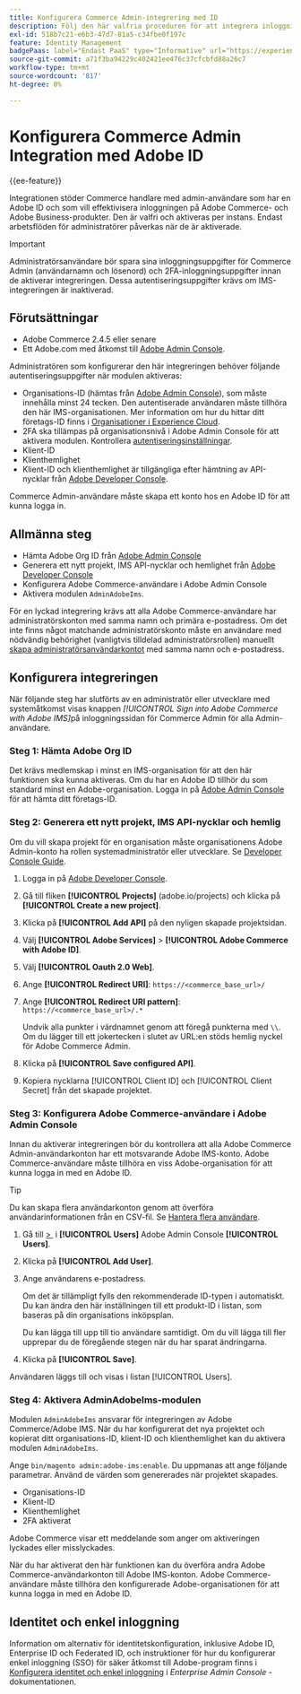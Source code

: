 ```yaml
---
title: Konfigurera Commerce Admin-integrering med ID
description: Följ den här valfria proceduren för att integrera inloggningar för användarkonton i Adobe Commerce Admin med Adobe ID.
exl-id: 518b7c21-e6b3-47d7-81a5-c34fbe0f197c
feature: Identity Management
badgePaas: label="Endast PaaS" type="Informative" url="https://experienceleague.adobe.com/sv/docs/commerce/user-guides/product-solutions" tooltip="Gäller endast Adobe Commerce i molnprojekt (Adobe-hanterad PaaS-infrastruktur) och lokala projekt."
source-git-commit: a71f3ba94229c402421ee476c37cfcbfd88a26c7
workflow-type: tm+mt
source-wordcount: '817'
ht-degree: 0%

---
```


# Konfigurera Commerce Admin Integration med Adobe ID

{{ee-feature}}

Integrationen stöder Commerce handlare med admin-användare som har en Adobe ID och som vill effektivisera inloggningen på Adobe Commerce- och Adobe Business-produkter. Den är valfri och aktiveras per instans. Endast arbetsflöden för administratörer påverkas när de är aktiverade. 

>[!IMPORTANT]
>
>Administratörsanvändare bör spara sina inloggningsuppgifter för Commerce Admin (användarnamn och lösenord) och 2FA-inloggningsuppgifter innan de aktiverar integreringen. Dessa autentiseringsuppgifter krävs om IMS-integreringen är inaktiverad.

## Förutsättningar

* Adobe Commerce 2.4.5 eller senare
* Ett Adobe.com med åtkomst till [Adobe Admin Console](https://adminconsole.adobe.com/).

Administratören som konfigurerar den här integreringen behöver följande autentiseringsuppgifter när modulen aktiveras:

* Organisations-ID (hämtas från [Adobe Admin Console](https://adminconsole.adobe.com/)), som måste innehålla minst 24 tecken. Den autentiserade användaren måste tillhöra den här IMS-organisationen. Mer information om hur du hittar ditt företags-ID finns i [Organisationer i Experience Cloud](https://experienceleague.adobe.com/docs/core-services/interface/administration/organizations.html?lang=sv-SE).
* 2FA ska tillämpas på organisationsnivå i Adobe Admin Console för att aktivera modulen. Kontrollera [autentiseringsinställningar](https://helpx.adobe.com/se/enterprise/using/authentication-settings.html#two-step-verification).
* Klient-ID
* Klienthemlighet
* Klient-ID och klienthemlighet är tillgängliga efter hämtning av API-nycklar från [Adobe Developer Console](https://developer.adobe.com/developer-console/docs/guides/credentials/).

Commerce Admin-användare måste skapa ett konto hos en Adobe ID för att kunna logga in.

## Allmänna steg

* Hämta Adobe Org ID från [Adobe Admin Console](https://adminconsole.adobe.com/)
* Generera ett nytt projekt, IMS API-nycklar och hemlighet från [Adobe Developer Console](https://developer.adobe.com/)
* Konfigurera Adobe Commerce-användare i Adobe Admin Console
* Aktivera modulen `AdminAdobeIms`.

För en lyckad integrering krävs att alla Adobe Commerce-användare har administratörskonton med samma namn och primära e-postadress. Om det inte finns något matchande administratörskonto måste en användare med nödvändig behörighet (vanligtvis tilldelad administratörsrollen) manuellt [skapa administratörsanvändarkontot](../systems/permissions-users-all.md#create-a-user) med samma namn och e-postadress.

## Konfigurera integreringen

När följande steg har slutförts av en administratör eller utvecklare med systemåtkomst visas knappen _[!UICONTROL Sign into Adobe Commerce with Adobe IMS]_&#x200B;på inloggningssidan för Commerce Admin för alla Admin-användare.

### Steg 1: Hämta Adobe Org ID

Det krävs medlemskap i minst en IMS-organisation för att den här funktionen ska kunna aktiveras. Om du har en Adobe ID tillhör du som standard minst en Adobe-organisation. Logga in på [Adobe Admin Console](https://adminconsole.adobe.com/) för att hämta ditt företags-ID.

### Steg 2: Generera ett nytt projekt, IMS API-nycklar och hemlig

Om du vill skapa projekt för en organisation måste organisationens Adobe Admin-konto ha rollen systemadministratör eller utvecklare. Se [Developer Console Guide](https://developer.adobe.com/developer-console/docs/guides/projects/).

1. Logga in på [Adobe Developer Console](https://developer.adobe.com/).
1. Gå till fliken **[!UICONTROL Projects]** (adobe.io/projects) och klicka på **[!UICONTROL Create a new project]**.
1. Klicka på **[!UICONTROL Add API]** på den nyligen skapade projektsidan.
1. Välj **[!UICONTROL Adobe Services]** > **[!UICONTROL Adobe Commerce with Adobe ID]**.
1. Välj **[!UICONTROL Oauth 2.0 Web]**.
1. Ange **[!UICONTROL Redirect URI]**: `https://<commerce_base_url>/`
1. Ange **[!UICONTROL Redirect URI pattern]**: `https://<commerce_base_url>/.*`

   Undvik alla punkter i värdnamnet genom att föregå punkterna med `\\`. Om du lägger till ett jokertecken i slutet av URL:en stöds hemlig nyckel för Adobe Commerce Admin.

1. Klicka på **[!UICONTROL Save configured API]**.
1. Kopiera nycklarna [!UICONTROL Client ID] och [!UICONTROL Client Secret] från det skapade projektet.

### Steg 3: Konfigurera Adobe Commerce-användare i Adobe Admin Console

Innan du aktiverar integreringen bör du kontrollera att alla Adobe Commerce Admin-användarkonton har ett motsvarande Adobe IMS-konto. Adobe Commerce-användare måste tillhöra en viss Adobe-organisation för att kunna logga in med en Adobe ID.

>[!TIP]
>
>Du kan skapa flera användarkonton genom att överföra användarinformationen från en CSV-fil. Se [Hantera flera användare](https://helpx.adobe.com/se/enterprise/using/bulk-upload-users.html).

1. Gå till [&#x200B; > &#x200B;](https://helpx.adobe.com/se/enterprise/using/admin-console.html) i **[!UICONTROL Users]** Adobe Admin Console **[!UICONTROL Users]**.

1. Klicka på **[!UICONTROL Add User]**.

1. Ange användarens e-postadress.

   Om det är tillämpligt fylls den rekommenderade ID-typen i automatiskt. Du kan ändra den här inställningen till ett produkt-ID i listan, som baseras på din organisations inköpsplan.

   Du kan lägga till upp till tio användare samtidigt. Om du vill lägga till fler upprepar du de föregående stegen när du har sparat ändringarna.

1. Klicka på **[!UICONTROL Save]**.

Användaren läggs till och visas i listan [!UICONTROL Users].

### Steg 4: Aktivera AdminAdobeIms-modulen

Modulen `AdminAdobeIms` ansvarar för integreringen av Adobe Commerce/Adobe IMS. När du har konfigurerat det nya projektet och kopierat ditt organisations-ID, klient-ID och klienthemlighet kan du aktivera modulen `AdminAdobeIms`.

Ange `bin/magento admin:adobe-ims:enable`. Du uppmanas att ange följande parametrar. Använd de värden som genererades när projektet skapades.

* Organisations-ID
* Klient-ID
* Klienthemlighet
* 2FA aktiverat

Adobe Commerce visar ett meddelande som anger om aktiveringen lyckades eller misslyckades.

När du har aktiverat den här funktionen kan du överföra andra Adobe Commerce-användarkonton till Adobe IMS-konton. Adobe Commerce-användare måste tillhöra den konfigurerade Adobe-organisationen för att kunna logga in med en Adobe ID.

## Identitet och enkel inloggning

Information om alternativ för identitetskonfiguration, inklusive Adobe ID, Enterprise ID och Federated ID, och instruktioner för hur du konfigurerar enkel inloggning (SSO) för säker åtkomst till Adobe-program finns i [Konfigurera identitet och enkel inloggning](https://helpx.adobe.com/se/enterprise/using/set-up-identity.html) i *Enterprise Admin Console* -dokumentationen.
